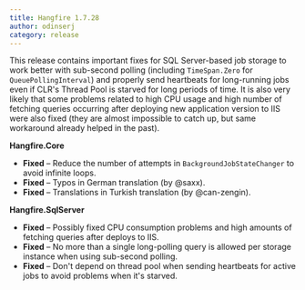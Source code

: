 ```yaml
---
title: Hangfire 1.7.28
author: odinserj
category: release
---
```


This release contains important fixes for SQL Server-based job storage to work better with sub-second polling (including `TimeSpan.Zero` for `QueuePollingInterval`) and properly send heartbeats for long-running jobs even if CLR's Thread Pool is starved for long periods of time. It is also very likely that some problems related to high CPU usage and high number of fetching queries occurring after deploying new application version to IIS were also fixed (they are almost impossible to catch up, but same workaround already helped in the past).

**Hangfire.Core**

* **Fixed** – Reduce the number of attempts in `BackgroundJobStateChanger` to avoid infinite loops.
* **Fixed** – Typos in German translation (by @saxx).
* **Fixed** – Translations in Turkish translation (by @can-zengin).

**Hangfire.SqlServer**

* **Fixed** – Possibly fixed CPU consumption problems and high amounts of fetching queries after deploys to IIS.
* **Fixed** – No more than a single long-polling query is allowed per storage instance when using sub-second polling.
* **Fixed** – Don't depend on thread pool when sending heartbeats for active jobs to avoid problems when it's starved.